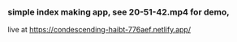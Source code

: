 ### simple index making app, see 20-51-42.mp4 for demo,
live at https://condescending-haibt-776aef.netlify.app/
